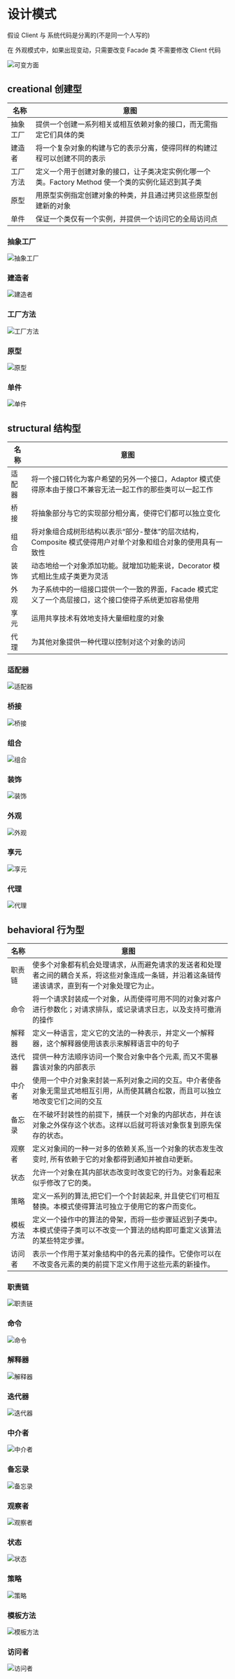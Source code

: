# 设计模式

假设 Client 与 系统代码是分离的(不是同一个人写的)

在 外观模式中，如果出现变动，只需要改变 Facade 类 不需要修改 Client 代码

![可变方面](resource/variable.jpg)

## creational 创建型

|  名称  |                      意图                      |
|--------|------------------------------------------------|
|抽象工厂| 提供一个创建一系列相关或相互依赖对象的接口，而无需指定它们具体的类  |
| 建造者 | 将一个复杂对象的构建与它的表示分离，使得同样的构建过程可以创建不同的表示  |
|工厂方法| 定义一个用于创建对象的接口，让子类决定实例化哪一个类。Factory Method 使一个类的实例化延迟到其子类  |
|  原型  | 用原型实例指定创建对象的种类，并且通过拷贝这些原型创建新的对象  |
|  单件  | 保证一个类仅有一个实例，并提供一个访问它的全局访问点  |

### 抽象工厂

![抽象工厂](resource/AbstractFactory.jpg)

### 建造者

![建造者](resource/Builder.jpg)

### 工厂方法

![工厂方法](resource/FactoryMethod.jpg)

### 原型

![原型](resource/Prototype.jpg)

### 单件

![单件](resource/Singleton.jpg)

## structural 结构型

|  名称  |                      意图                      |
|--------|------------------------------------------------|
| 适配器 |  将一个接口转化为客户希望的另外一个接口，Adaptor 模式使得原本由于接口不兼容无法一起工作的那些类可以一起工作  |
|  桥接  |  将抽象部分与它的实现部分相分离，使得它们都可以独立变化 |
|  组合  |  将对象组合成树形结构以表示“部分-整体”的层次结构，Composite 模式使得用户对单个对象和组合对象的使用具有一致性 |
|  装饰  |  动态地给一个对象添加功能。就增加功能来说，Decorator 模式相比生成子类更为灵活 |
|  外观  |  为子系统中的一组接口提供一个一致的界面，Facade 模式定义了一个高层接口，这个接口使得子系统更加容易使用 |
|  享元  |  运用共享技术有效地支持大量细粒度的对象 |
|  代理  |  为其他对象提供一种代理以控制对这个对象的访问 |

### 适配器

![适配器](resource/Adapter.jpg)

### 桥接

![桥接](resource/Bridge.jpg)

### 组合

![组合](resource/Composite.jpg)

### 装饰

![装饰](resource/Decorator.jpg)

### 外观

![外观](resource/Facade.jpg)

### 享元

![享元](resource/Flyweight.jpg)

### 代理

![代理](resource/Proxy.jpg)

## behavioral 行为型

|  名称  |                      意图                      |
|--------|------------------------------------------------|
| 职责链 | 使多个对象都有机会处理请求，从而避免请求的发送者和处理者之间的耦合关系，将这些对象连成一条链，并沿着这条链传递该请求，直到有一个对象处理它为止。  |
|  命令  | 将一个请求封装成一个对象，从而使得可用不同的对象对客户进行参数化；对请求排队，或记录请求日志，以及支持可撤消的操作  |
| 解释器 | 定义一种语言，定义它的文法的一种表示，并定义一个解释器，这个解释器使用该表示来解释语言中的句子  |
| 迭代器 | 提供一种方法顺序访问一个聚合对象中各个元素, 而又不需暴露该对象的内部表示  |
| 中介者 | 使用一个中介对象来封装一系列对象之间的交互。中介者使各对象无需显式地相互引用，从而使其耦合松散，而且可以独立地改变它们之间的交互  |
| 备忘录 | 在不破坏封装性的前提下，捕获一个对象的内部状态，并在该对象之外保存这个状态。这样以后就可将该对象恢复到原先保存的状态。  |
| 观察者 | 定义对象间的一种一对多的依赖关系,当一个对象的状态发生改变时, 所有依赖于它的对象都得到通知并被自动更新。  |
|  状态  | 允许一个对象在其内部状态改变时改变它的行为。对象看起来似乎修改了它的类。  |
|  策略  |  定义一系列的算法,把它们一个个封装起来, 并且使它们可相互替换。本模式使得算法可独立于使用它的客户而变化。 |
|模板方法| 定义一个操作中的算法的骨架，而将一些步骤延迟到子类中。本模式使得子类可以不改变一个算法的结构即可重定义该算法的某些特定步骤。  |
| 访问者 | 表示一个作用于某对象结构中的各元素的操作。它使你可以在不改变各元素的类的前提下定义作用于这些元素的新操作。  |

### 职责链 

![职责链](resource/Chain%20of%20responsibility.jpg)

### 命令  

![命令](resource/Command.jpg)

### 解释器 

![解释器](resource/Interpreter.jpg)

### 迭代器 

![迭代器](resource/Iterator.jpg)

### 中介者 

![中介者](resource/Mediator.jpg)

### 备忘录 

![备忘录](resource/Memento.jpg)

### 观察者 

![观察者](resource/Observer.jpg)

### 状态  

![状态](resource/State.jpg)

### 策略  

![策略](resource/Strategy.jpg)

### 模板方法

![模板方法](resource/Template%20Method.jpg)

### 访问者 

![访问者](resource/Visitor.jpg)
